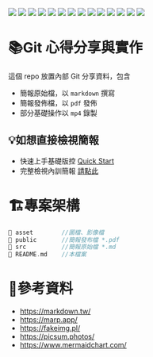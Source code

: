 ﻿![](https://img.shields.io/badge/SGS-OAD-orange) 
![](https://img.shields.io/badge/proj-Git--Training-purple) 
![](https://img.shields.io/badge/vc-Git-F05032?logo=git)
![](https://img.shields.io/badge/vc-.gitignore-204ECF?logo=gitignore.io)
![](https://img.shields.io/badge/vc-GitHub-181717?logo=github)
![](https://img.shields.io/badge/vc-Gitea-609531?logo=gitea)
![](https://img.shields.io/badge/vc-GitLab-FC6D26?logo=gitlab)
![](https://img.shields.io/badge/gui-Sourcetree-0052CC?logo=sourcetree)
![](https://img.shields.io/badge/api-OpenAI-412991?logo=openai) 
![](https://img.shields.io/badge/ai-GitHub_Copilot-000000?logo=githubcopilot)
![](https://img.shields.io/badge/cicd-Gitea_Actions-2088FF?logo=githubactions)
![](https://img.shields.io/badge/cicd-YAML-CB171E?logo=yaml)
![](https://img.shields.io/badge/doc-Markdown-000000?logo=markdown)
![](https://img.shields.io/badge/vc-SVN-809CC9?logo=subversion)


# 📚Git 心得分享與實作

這個 repo 放置內部 Git 分享資料，包含

- 簡報原始檔，以 `markdown` 撰寫
- 簡報發佈檔，以 `pdf` 發佈
- 部分基礎操作以 `mp4` 錄製
  
## 💡如想直接檢視簡報
- 快速上手基礎版控 [Quick Start](publish/quick-srart.pdf)
- 完整檢視內訓簡報 [請點此](http://twvoadtpw100004/brian_li/SGS.OAD.GitTraining/src/branch/main/publish)

# 🏗️專案架構

```c
📁 asset        //圖檔、影像檔
📁 public       //簡報發布檔 *.pdf
📁 src          //簡報原始檔 *.md
📄 README.md    //本檔案
```

# 📑參考資料
- https://markdown.tw/
- https://marp.app/
- https://fakeimg.pl/
- https://picsum.photos/
- https://www.mermaidchart.com/